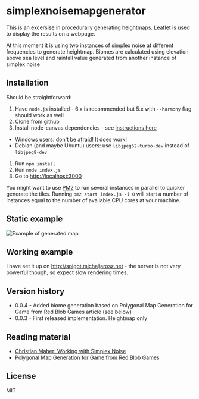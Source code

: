 # simplexnoisemapgenerator

This is an excersise in procedurally generating heightmaps. [Leaflet](http://leafletjs.com/) is used to display the results on a webpage.

At this moment it is using two instances of simplex noise at different frequencies to generate heightmap. Biomes are calculated using elevation above sea level and rainfall value generated from another instance of simplex noise

## Installation

Should be straightforward:

1. Have `node.js` installed - 6.x is recommended but 5.x with `--harmony` flag should work as well
1. Clone from github
1. Install node-canvas dependencies - see [instructions here](https://github.com/Automattic/node-canvas) 
  - Windows users: don't be afraid! It does work!
  - Debian (and maybe Ubuntu) users: use `libjpeg62-turbo-dev` instead of `libjpeg8-dev`
1. Run `npm install`
1. Run `node index.js`
1. Go to [http://localhost:3000](http://localhost:3000)

You might want to use [PM2](http://pm2.keymetrics.io/) to run several instances in parallel to quicker generate the tiles. Running `pm2 start index.js -i 0` will start a number of instances equal to the number of available CPU cores at your machine.

## Static example

![Example of generated map](http://i.imgur.com/i14NWkT.png)

## Working example

I have set it up on http://spigot.michaljarosz.net - the server is not very powerful though, so expect slow rendering times.

## Version history

* 0.0.4 - Added biome generation based on Polygonal Map Generation for Game from Red Blob Games article (see below)
* 0.0.3 - First released implementation. Heightmap only

## Reading material

* [Christian Maher: Working with Simplex Noise](https://cmaher.github.io/posts/working-with-simplex-noise/)
* [Polygonal Map Generation for Game from Red Blob Games](http://www-cs-students.stanford.edu/~amitp/game-programming/polygon-map-generation/)

## License

MIT
